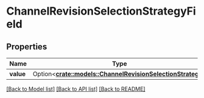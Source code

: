 # ChannelRevisionSelectionStrategyField

## Properties

Name | Type | Description | Notes
------------ | ------------- | ------------- | -------------
**value** | Option<[**crate::models::ChannelRevisionSelectionStrategy**](ChannelRevisionSelectionStrategy.md)> |  | [optional]

[[Back to Model list]](../README.md#documentation-for-models) [[Back to API list]](../README.md#documentation-for-api-endpoints) [[Back to README]](../README.md)


